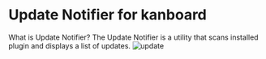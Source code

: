 # Update Notifier for kanboard
What is Update Notifier? The Update Notifier is a utility that scans installed plugin and displays a list of updates.
![update](https://user-images.githubusercontent.com/11728231/47562884-4edbab00-d920-11e8-8a0d-480f0aed80a3.jpg)
